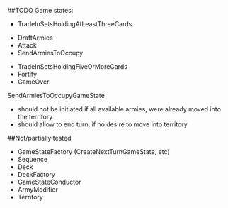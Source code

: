 ##TODO
Game states:
- TradeInSetsHoldingAtLeastThreeCards
+ DraftArmies
+ Attack
+ SendArmiesToOccupy
- TradeInSetsHoldingFiveOrMoreCards
- Fortify
- GameOver


SendArmiesToOccupyGameState
- should not be initiated if all available armies, were already moved into the territory
- should allow to end turn, if no desire to move into territory


##Not/partially tested
- GameStateFactory (CreateNextTurnGameState, etc)
- Sequence
- Deck
- DeckFactory
- GameStateConductor
- ArmyModifier
- Territory

